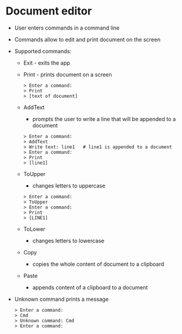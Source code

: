 # Document editor

* User enters commands in a command line
* Commands allow to edit and print document on the screen
* Supported commands:
  
  - Exit - exits the app
    
  - Print - prints document on a screen

    ```
    > Enter a command:
    > Print
    > [text of document]
    ```
  - AddText
    - prompts the user to write a line that will be appended to a document

    ```
    > Enter a command:
    > AddText
    > Write text: line1   # line1 is appended to a document
    > Enter a command:
    > Print
    > [line1]
    ```

  - ToUpper 
    - changes letters to uppercase

    ```
    > Enter a command:
    > ToUpper
    > Enter a command:
    > Print
    > [LINE1]
    ```

  - ToLower
    - changes letters to lowercase

  - Copy
    - copies the whole content of document to a clipboard

  - Paste
    - appends content of a clipboard to a document

* Unknown command prints a message

  ```
  > Enter a command:
  > Cmd
  > Unknown command: Cmd
  > Enter a command:
  ```